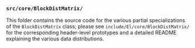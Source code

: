 ### `src/core/BlockDistMatrix/`

This folder contains the source code for the various partial specializations of
the `BlockDistMatrix` class; please see `include/El/core/BlockDistMatrix/` for 
the corresponding header-level prototypes and a detailed README explaining the 
various data distributions.
